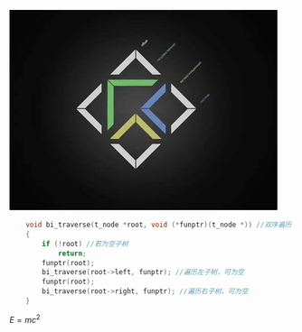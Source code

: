 ![ОГАС](src/OGAS.jfif)
```C
    void bi_traverse(t_node *root, void (*funptr)(t_node *)) //双序遍历
    {
        if (!root) //若为空子树
            return;
        funptr(root);
        bi_traverse(root->left, funptr); //遍历左子树，可为空
        funptr(root);
        bi_traverse(root->right, funptr); //遍历右子树，可为空
    }
```
$E=mc^2$
















